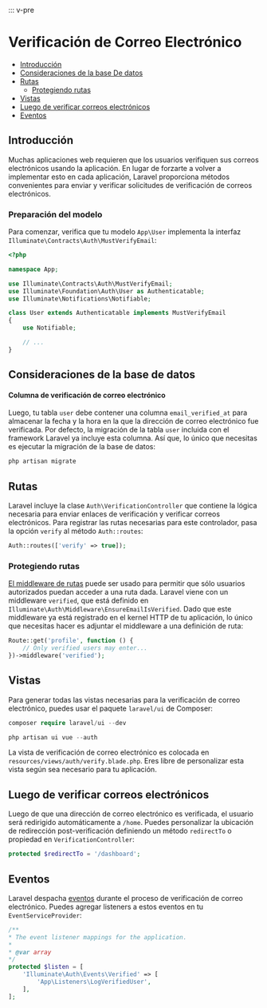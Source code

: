 ::: v-pre

# Verificación de Correo Electrónico

- [Introducción](#introduction)
- [Consideraciones de la base De datos](#verification-database)
- [Rutas](#verification-routing)
    - [Protegiendo rutas](#protecting-routes)
- [Vistas](#verification-views)
- [Luego de verificar correos electrónicos](#after-verifying-emails)
- [Eventos](#events)

<a name="introduction"></a>
## Introducción

Muchas aplicaciones web requieren que los usuarios verifiquen sus correos electrónicos usando la aplicación. En lugar de forzarte a volver a implementar esto en cada aplicación, Laravel proporciona métodos convenientes para enviar y verificar solicitudes de verificación de correos electrónicos.

### Preparación del modelo

Para comenzar, verifica que tu modelo `App\User` implementa la interfaz `Illuminate\Contracts\Auth\MustVerifyEmail`:

```php
<?php

namespace App;

use Illuminate\Contracts\Auth\MustVerifyEmail;
use Illuminate\Foundation\Auth\User as Authenticatable;
use Illuminate\Notifications\Notifiable;

class User extends Authenticatable implements MustVerifyEmail
{
    use Notifiable;

    // ...
}
```

<a name="verification-database"></a>
## Consideraciones de la base de datos

#### Columna de verificación de correo electrónico

Luego, tu tabla `user` debe contener una columna `email_verified_at` para almacenar la fecha y la hora en la que la dirección de correo electrónico fue verificada. Por defecto, la migración de la tabla `user` incluida con el framework Laravel ya incluye esta columna. Así que, lo único que necesitas es ejecutar la migración de la base de datos:

```php
php artisan migrate
```

<a name="verification-routing"></a>
## Rutas

Laravel incluye la clase `Auth\VerificationController` que contiene la lógica necesaria para enviar enlaces de verificación y verificar correos electrónicos. Para registrar las rutas necesarias para este controlador, pasa la opción `verify` al método `Auth::routes`:

```php
Auth::routes(['verify' => true]);
```

<a name="protecting-routes"></a>
### Protegiendo rutas

[El middleware de rutas](/middleware.html) puede ser usado para permitir que sólo usuarios autorizados puedan acceder a una ruta dada. Laravel viene con un middleware `verified`, que está definido en `Illuminate\Auth\Middleware\EnsureEmailIsVerified`. Dado que este middleware ya está registrado en el kernel HTTP de tu aplicación, lo único que necesitas hacer es adjuntar el middleware a una definición de ruta:

```php
Route::get('profile', function () {
    // Only verified users may enter...
})->middleware('verified');
```

<a name="verification-views"></a>
## Vistas

Para generar todas las vistas necesarias para la verificación de correo electrónico, puedes usar el paquete `laravel/ui` de Composer:

```php
composer require laravel/ui --dev

php artisan ui vue --auth
```

La vista de verificación de correo electrónico es colocada en `resources/views/auth/verify.blade.php`. Eres libre de personalizar esta vista según sea necesario para tu aplicación.

<a name="after-verifying-emails"></a>
## Luego de verificar correos electrónicos

Luego de que una dirección de correo electrónico es verificada, el usuario será redirigido automáticamente a `/home`. Puedes personalizar la ubicación de redirección post-verificación definiendo un método `redirectTo` o propiedad en `VerificationController`:

```php
protected $redirectTo = '/dashboard';
```

<a name="events"></a>
## Eventos

Laravel despacha [eventos](/events.html) durante el proceso de verificación de correo electrónico. Puedes agregar listeners a estos eventos en tu `EventServiceProvider`:

```php
/**
* The event listener mappings for the application.
*
* @var array
*/
protected $listen = [
    'Illuminate\Auth\Events\Verified' => [
        'App\Listeners\LogVerifiedUser',
    ],
];
```
